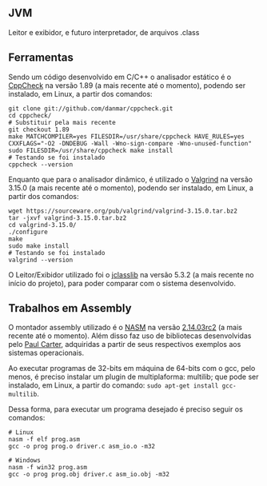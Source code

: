 ## JVM

Leitor e exibidor, e futuro interpretador, de arquivos .class

## Ferramentas

Sendo um código desenvolvido em C/C++ o analisador estático é o [CppCheck](https://github.com/danmar/cppcheck) na versão 1.89 (a mais recente até o momento), podendo ser instalado, em Linux, a partir dos comandos:

```
git clone git://github.com/danmar/cppcheck.git
cd cppcheck/
# Substituir pela mais recente
git checkout 1.89
make MATCHCOMPILER=yes FILESDIR=/usr/share/cppcheck HAVE_RULES=yes CXXFLAGS="-O2 -DNDEBUG -Wall -Wno-sign-compare -Wno-unused-function"
sudo FILESDIR=/usr/share/cppcheck make install
# Testando se foi instalado
cppcheck --version
```

Enquanto que para o analisador dinâmico, é utilizado o [Valgrind](http://www.valgrind.org/) na versão 3.15.0 (a mais recente até o momento), podendo ser instalado, em Linux, a partir dos comandos:

```
wget https://sourceware.org/pub/valgrind/valgrind-3.15.0.tar.bz2
tar -jxvf valgrind-3.15.0.tar.bz2
cd valgrind-3.15.0/
./configure
make
sudo make install
# Testando se foi instalado
valgrind --version
```

O Leitor/Exibidor utilizado foi o [jclasslib](https://github.com/ingokegel/jclasslib/releases/tag/5.3.2) na versão 5.3.2 (a mais recente no início do projeto), para poder comparar com o sistema desenvolvido.


## Trabalhos em Assembly

O montador assembly utilizado é o [NASM](https://www.nasm.us/) na versão [2.14.03rc2](https://www.nasm.us/pub/nasm/releasebuilds/2.14.03rc2/) (a mais recente até o momento). Além disso faz uso de bibliotecas desenvolvidas pelo [Paul Carter](https://pacman128.github.io/pcasm/), adquiridas a partir de seus respectivos exemplos aos sistemas operacionais.

Ao executar programas de 32-bits em máquina de 64-bits com o gcc, pelo menos, é preciso instalar um plugin de multiplaforma: multilib; que pode ser instalado, em Linux, a partir do comando: `sudo apt-get install gcc-multilib`.

Dessa forma, para executar um programa desejado é preciso seguir os comandos:

```
# Linux
nasm -f elf prog.asm
gcc -o prog prog.o driver.c asm_io.o -m32

# Windows
nasm -f win32 prog.asm
gcc -o prog prog.obj driver.c asm_io.obj -m32
```
